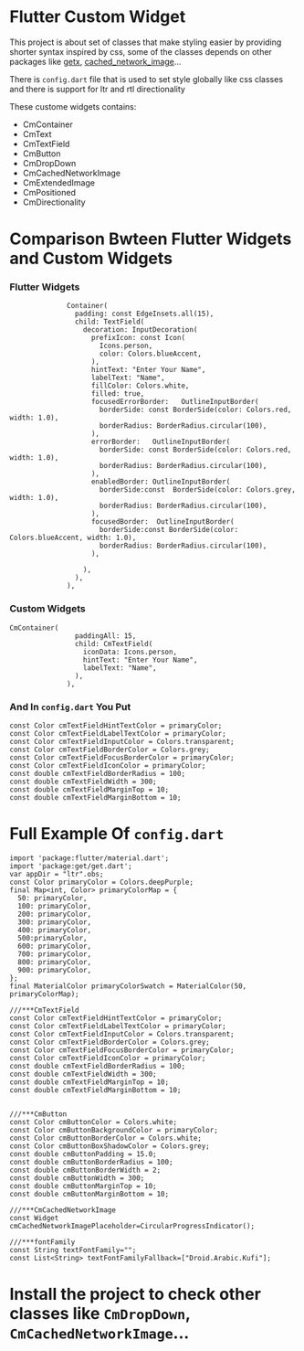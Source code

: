 <h1>
Flutter Custom Widget
</h1>
<p>This project is about set of classes that make styling easier by providing shorter syntax inspired by css, some of the classes depends on other packages like <a href="https://pub.dev/packages/get">getx</a>, <a href="https://pub.dev/packages/cached_network_image">cached_network_image</a>...</p>
<p>There is <code>config.dart</code> file that is used to set style globally like css classes and there is support for ltr and rtl directionality</p>
<p>
These custome widgets contains:
<ul>
<li>CmContainer</li>
<li>CmText</li>
<li>CmTextField</li>
<li>CmButton</li>
<li>CmDropDown</li>
<li>CmCachedNetworkImage</li>
<li>CmExtendedImage</li>
<li>CmPositioned</li>
<li>CmDirectionality</li>
</ul>
</p>

<h1>Comparison Bwteen Flutter Widgets and Custom Widgets</h1>
<h3>Flutter Widgets</h3>

```
              Container(
                padding: const EdgeInsets.all(15),
                child: TextField(
                  decoration: InputDecoration(
                    prefixIcon: const Icon(
                      Icons.person,
                      color: Colors.blueAccent,
                    ),
                    hintText: "Enter Your Name",
                    labelText: "Name",
                    fillColor: Colors.white,
                    filled: true,
                    focusedErrorBorder:   OutlineInputBorder(
                      borderSide: const BorderSide(color: Colors.red, width: 1.0),
                      borderRadius: BorderRadius.circular(100),
                    ),
                    errorBorder:   OutlineInputBorder(
                      borderSide: const BorderSide(color: Colors.red, width: 1.0),
                      borderRadius: BorderRadius.circular(100),
                    ),
                    enabledBorder: OutlineInputBorder(
                      borderSide:const  BorderSide(color: Colors.grey, width: 1.0),
                      borderRadius: BorderRadius.circular(100),
                    ),
                    focusedBorder:  OutlineInputBorder(
                      borderSide:const BorderSide(color: Colors.blueAccent, width: 1.0),
                      borderRadius: BorderRadius.circular(100),
                    ),

                  ),
                ),
              ),
  ```
  
<h3>Custom Widgets</h3>              

```
CmContainer(
                paddingAll: 15,
                child: CmTextField(
                  iconData: Icons.person,
                  hintText: "Enter Your Name",
                  labelText: "Name",
                ),
              ),
```
<h3>And In <code>config.dart</code> You Put</h3>

```
const Color cmTextFieldHintTextColor = primaryColor;
const Color cmTextFieldLabelTextColor = primaryColor;
const Color cmTextFieldInputColor = Colors.transparent;
const Color cmTextFieldBorderColor = Colors.grey;
const Color cmTextFieldFocusBorderColor = primaryColor;
const Color cmTextFieldIconColor = primaryColor;
const double cmTextFieldBorderRadius = 100;
const double cmTextFieldWidth = 300;
const double cmTextFieldMarginTop = 10;
const double cmTextFieldMarginBottom = 10;
```

<h1>Full Example Of <code>config.dart</code></h1>

```
import 'package:flutter/material.dart';
import 'package:get/get.dart';
var appDir = "ltr".obs;
const Color primaryColor = Colors.deepPurple;
final Map<int, Color> primaryColorMap = {
  50: primaryColor,
  100: primaryColor,
  200: primaryColor,
  300: primaryColor,
  400: primaryColor,
  500:primaryColor,
  600: primaryColor,
  700: primaryColor,
  800: primaryColor,
  900: primaryColor,
};
final MaterialColor primaryColorSwatch = MaterialColor(50, primaryColorMap);

///***CmTextField
const Color cmTextFieldHintTextColor = primaryColor;
const Color cmTextFieldLabelTextColor = primaryColor;
const Color cmTextFieldInputColor = Colors.transparent;
const Color cmTextFieldBorderColor = Colors.grey;
const Color cmTextFieldFocusBorderColor = primaryColor;
const Color cmTextFieldIconColor = primaryColor;
const double cmTextFieldBorderRadius = 100;
const double cmTextFieldWidth = 300;
const double cmTextFieldMarginTop = 10;
const double cmTextFieldMarginBottom = 10;


///***CmButton
const Color cmButtonColor = Colors.white;
const Color cmButtonBackgroundColor = primaryColor;
const Color cmButtonBorderColor = Colors.white;
const Color cmButtonBoxShadowColor = Colors.grey;
const double cmButtonPadding = 15.0;
const double cmButtonBorderRadius = 100;
const double cmButtonBorderWidth = 2;
const double cmButtonWidth = 300;
const double cmButtonMarginTop = 10;
const double cmButtonMarginBottom = 10;

///***CmCachedNetworkImage
const Widget cmCachedNetworkImagePlaceholder=CircularProgressIndicator();

///***fontFamily
const String textFontFamily="";
const List<String> textFontFamilyFallback=["Droid.Arabic.Kufi"];
```
<h1>Install the project to check other classes like <code>CmDropDown</code>, <code>CmCachedNetworkImage</code>...</h1>
